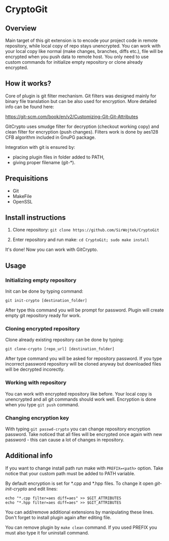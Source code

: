 # CryptoGit

## Overview
Main target of this git extension is to encode your project code in remote repository,
while local copy of repo stays unencrypted.
You can work with your local copy like normal (make changes, branches, diffs etc.),
file will be encrypted when you push data to remote host.
You only need to use custom commands for initialize empty repository or clone already encrypted.

## How it works?
Core of plugin is git filter mechanism. Git filters was designed mainly for binary file translation
but can be also used for encryption. More detailed info can be found here:

https://git-scm.com/book/en/v2/Customizing-Git-Git-Attributes

GitCrypto uses smudge filter for decryption (checkout working copy)
and clean filter for encryption (push changes).
Filters work is done by aes128 CFB algorithm included in GnuPG package.

Integration with git is ensured by:
- placing plugin files in folder added to PATH,
- giving proper filename (git-*).


## Prequisitions
- Git
- MakeFile
- OpenSSL

## Install instructions
1. Clone repository:
`git clone https://github.com/SirWojtek/CryptoGit`

2. Enter repository and run make:
`cd CryptoGit; sudo make install`

It's done! Now you can work with GitCrypto.

## Usage
### Initializing empty repository
Init can be done by typing command:
```
git init-crypto [destination_folder]
```
After type this command you will be prompt for password.
Plugin will create empty git repository ready for work.

### Cloning encrypted repository
Clone already existing repository can be done by typing:
```
git clone-crypto [repo_url] [destination_folder]
```
After type command you will be asked for repository password.
If you type incorrect password repository will be cloned anyway
but downloaded files will be decrypted incorectly.

### Working with repository
You can work with encrypted repository like before.
Your local copy is unencrypted and all git commands should work well.
Encryption is done when you type `git push` command.

### Changing encryption key
With typing `git passwd-crypto` you can change repository encryption password.
Take noticed that all files will be encrypted once again with new password -
this can cause a lot of changes in repository.

## Additional info
If you want to change install path run make with `PREFIX=<path>` option.
Take notice that your custom path must be added to PATH variable.


By default encryption is set for *.cpp and *.hpp files. To change it open _git-init-crypto_ and edit lines:
```
echo "*.cpp filter=aes diff=aes" >> $GIT_ATTRIBUTES
echo "*.hpp filter=aes diff=aes" >> $GIT_ATTRIBUTES
```
You can add/remove additional extensions by manipulating these lines.
Don't forget to install plugin again after editing file.


You can remove plugin by `make clean` command.
If you used PREFIX you must also type it for uninstall command.
